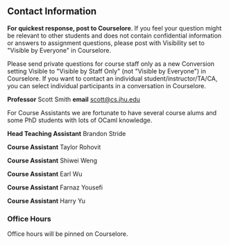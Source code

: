 ## Contact Information

**For quickest response, post to Courselore**.
If you feel your question might be relevant to other students and does not contain confidential information or answers to assignment questions, please post with Visibility set to "Visible by Everyone" in Courselore.

Please send private questions for course staff only as a new Conversion setting Visible to "Visible by Staff Only" (not "Visible by Everyone") in Courselore.  If you want to contact an individual student/instructor/TA/CA, you can select individual participants in a conversation in Courselore.

**Professor** Scott Smith
**email** [scott@cs.jhu.edu](mailto:scott@cs.jhu.edu)

For Course Assistants we are fortunate to have several course alums and some PhD students with lots of OCaml knowledge.

**Head Teaching Assistant** Brandon Stride

**Course Assistant** Taylor Rohovit

**Course Assistant** Shiwei Weng

**Course Assistant** Earl Wu

**Course Assistant** Farnaz Yousefi

**Course Assistant** Harry Yu


### Office Hours

Office hours will be pinned on Courselore.







